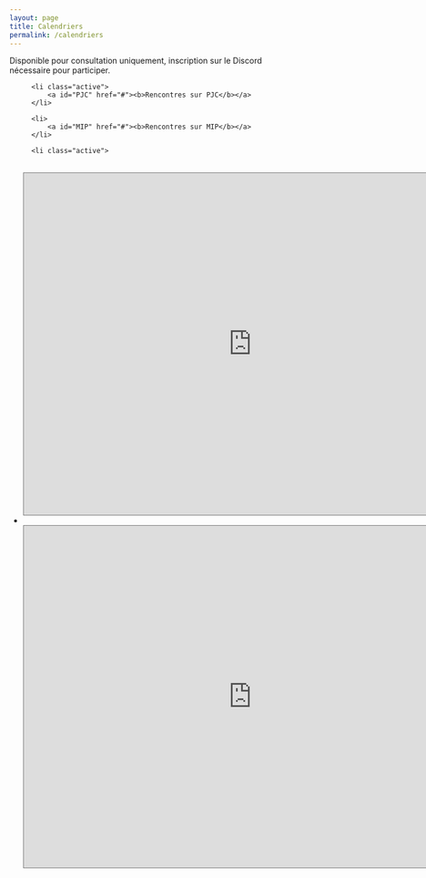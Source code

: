```yaml
---
layout: page
title: Calendriers 
permalink: /calendriers
---
```

<p>Disponible pour consultation uniquement, inscription sur le Discord nécessaire pour participer.</p>

<ul class="tab" data-tab="47e7fac6-28a7-4470-a67b-1e7406c42f73" data-name="calendriers">
  
      <li class="active">
          <a id="PJC" href="#"><b>Rencontres sur PJC</b></a>
      </li>
  
      <li>
          <a id="MIP" href="#"><b>Rencontres sur MIP</b></a>
      </li>
    
</ul>
<ul class="tab-content" id="47e7fac6-28a7-4470-a67b-1e7406c42f73" data-name="calendriers">
  
      <li class="active">
<br/>
<iframe src="https://calendar.google.com/calendar/embed?height=600&wkst=2&bgcolor=%23B39DDB&ctz=Europe%2FParis&showTz=1&showCalendars=0&showPrint=0&title=(PJC)%20Les%20prochaines%20rencontres&src=YWNqbXQwcmprZW9ldWIzaW4zam01NGlucW02bzUwb3VAaW1wb3J0LmNhbGVuZGFyLmdvb2dsZS5jb20&src=ZnIuZnJlbmNoI2hvbGlkYXlAZ3JvdXAudi5jYWxlbmRhci5nb29nbGUuY29t&color=%239E69AF&color=%230B8043" style="border:solid 1px #777" width="800" height="600" frameborder="0" scrolling="no"></iframe>
	</li>
	<li>
<br/>
      <iframe src="https://calendar.google.com/calendar/embed?height=600&wkst=2&bgcolor=%23ffffff&ctz=Europe%2FParis&showPrint=0&showCalendars=0&title=(MIP)%20Les%20prochaines%20rencontres&src=MmdzMnNmamNraHBvMnBnYWpsaHQxZDZkNWtmbTFiY2FAaW1wb3J0LmNhbGVuZGFyLmdvb2dsZS5jb20&src=ZnIuZnJlbmNoI2hvbGlkYXlAZ3JvdXAudi5jYWxlbmRhci5nb29nbGUuY29t&color=%234285F4&color=%230B8043" style="border:solid 1px #777" width="800" height="600" frameborder="0" scrolling="no"></iframe>
	</li>
</ul>
